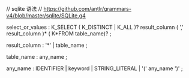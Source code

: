 // sqlite 语法
// https://github.com/antlr/grammars-v4/blob/master/sqlite/SQLite.g4

select_or_values
: K_SELECT ( K_DISTINCT | K_ALL )? result_column ( ',' result_column )\*
( K\*FROM table_name)?
;

result_column
: '\*'
| table_name
;

table_name
: any_name
;

any_name
: IDENTIFIER
| keyword
| STRING_LITERAL
| '(' any_name ')'
;
